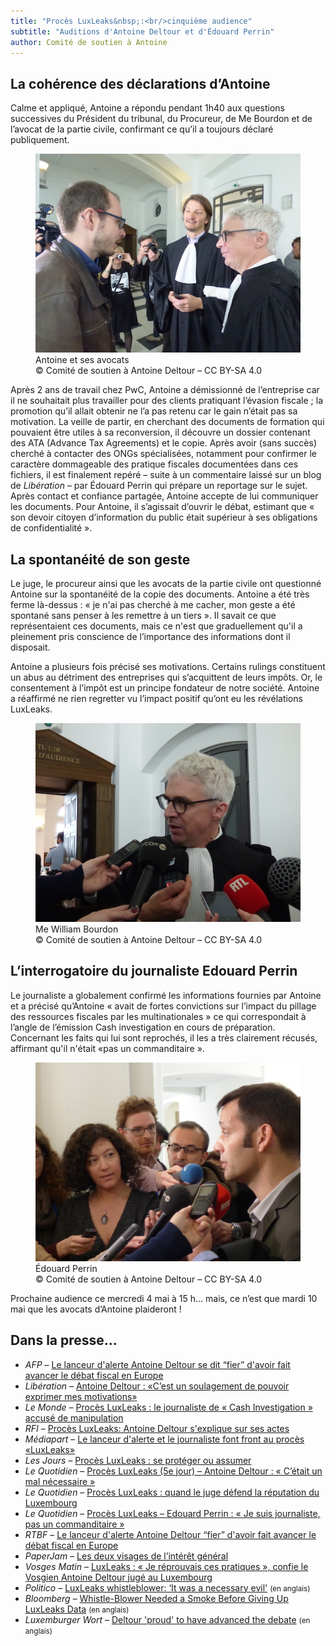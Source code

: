 ```yaml
---
title: "Procès LuxLeaks&nbsp;:<br/>cinquième audience"
subtitle: "Auditions d'Antoine Deltour et d'Édouard Perrin"
author: Comité de soutien à Antoine
---
```


## La cohérence des déclarations d’Antoine

Calme et appliqué, Antoine a répondu pendant 1h40 aux questions successives du Président du tribunal, du Procureur, de Me Bourdon et de l’avocat de la partie civile, confirmant ce qu’il a toujours déclaré publiquement.

<figure>
  <img src="/images/news/2016-05-03-avocats.jpg" alt="Antoine Deltour, Philippe Penning, et William Bourdon"/>
  <figcaption>Antoine et ses avocats<br/>&copy; Comité de soutien à Antoine Deltour – CC BY-SA 4.0</figcaption>
</figure>

Après 2 ans de travail chez PwC, Antoine a démissionné de l’entreprise car il ne souhaitait plus travailler pour des clients pratiquant l’évasion fiscale ; la promotion qu’il allait obtenir ne l’a pas retenu car le gain n’était pas sa motivation. La veille de partir, en cherchant des documents de formation qui pouvaient être utiles à sa reconversion, il découvre un dossier contenant des ATA (Advance Tax Agreements) et le copie. Après avoir (sans succès) cherché à contacter des ONGs spécialisées, notamment pour confirmer le caractère dommageable des pratique fiscales documentées dans ces fichiers, il est finalement repéré – suite à un commentaire laissé sur un blog de _Libération_ – par Édouard Perrin qui prépare un reportage sur le sujet. Après contact et confiance partagée, Antoine accepte de lui communiquer les documents. Pour Antoine, il s’agissait d’ouvrir le débat, estimant que « son devoir citoyen d’information du public était supérieur à ses obligations de confidentialité ».

## La spontanéité de son geste

Le juge, le procureur ainsi que les avocats de la partie civile ont questionné Antoine sur la spontanéité de la copie des documents. Antoine a été très ferme là-dessus : « je n'ai pas cherché à me cacher, mon geste a été spontané sans penser à les remettre à un tiers ». Il savait ce que représentaient ces documents, mais ce n'est que graduellement qu'il a pleinement pris conscience de l’importance des informations dont il disposait.

Antoine a plusieurs fois précisé ses motivations. Certains rulings constituent un abus au détriment des entreprises qui s’acquittent de leurs impôts. Or, le consentement à l’impôt est un principe fondateur de notre société. Antoine a réaffirmé ne rien regretter vu l’impact positif qu’ont eu les révélations LuxLeaks.

<figure>
  <img src="/images/news/2016-05-03-bourdon.jpg" alt="Me William Bourdon, au micro des journalistes"/>
  <figcaption>Me William Bourdon<br/>&copy; Comité de soutien à Antoine Deltour – CC BY-SA 4.0</figcaption>
</figure>

## L’interrogatoire du journaliste Edouard Perrin

Le journaliste a globalement confirmé les informations fournies par Antoine et a précisé qu’Antoine « avait de fortes convictions sur l’impact du pillage des ressources fiscales par les multinationales » ce qui correspondait à l’angle de l’émission Cash investigation en cours de préparation. Concernant les faits qui lui sont reprochés, il les a très clairement récusés, affirmant qu'il n'était «pas un commanditaire ».
 
<figure>
  <img src="/images/news/2016-05-03-perrin.jpg" alt="Édouard Perrin, interviewé à la sortie d'audience"/>
  <figcaption>Édouard Perrin<br/>&copy; Comité de soutien à Antoine Deltour – CC BY-SA 4.0</figcaption>
</figure>

Prochaine audience ce mercredi 4 mai à 15 h… mais, ce n’est que mardi 10 mai que les avocats d’Antoine plaideront !  

## Dans la presse…


- _AFP_ – [Le lanceur d'alerte Antoine Deltour se dit “fier” d'avoir fait avancer le débat fiscal en Europe](http://www.la-croix.com/Economie/Le-lanceur-alerte-Antoine-Deltour-fier-avoir-fait-avancer-debat-fiscal-Europe-2016-05-03-1300757625)
- _Libération_ – [Antoine Deltour : «C’est un soulagement de pouvoir exprimer mes motivations»](http://www.liberation.fr/france/2016/05/03/antoine-deltour-c-est-un-soulagement-de-pouvoir-exprimer-mes-motivations_1450256)
- _Le Monde_ – [Procès LuxLeaks : le journaliste de « Cash Investigation » accusé de manipulation](http://www.lemonde.fr/evasion-fiscale/article/2016/05/03/proces-luxleaks-le-journaliste-de-cash-investigation-accuse-de-manipulation_4913036_4862750.html)
- _RFI_ – [Procès LuxLeaks: Antoine Deltour s'explique sur ses actes](http://www.rfi.fr/europe/20160503-proces-luxleaks-antoine-deltour-luxembourg-lanceur-alerte)
- _Médiapart_ – [Le lanceur d'alerte et le journaliste font front au procès «LuxLeaks»](https://www.mediapart.fr/journal/economie/030516/le-lanceur-dalerte-et-le-journaliste-font-front-au-proces-luxleaks)
- _Les Jours_ – [Procès LuxLeaks : se protéger ou assumer](https://lesjours.fr/obsessions/la-grande-evasion/ep7-proces-peur)
- _Le Quotidien_ – [Procès LuxLeaks (5e jour) – Antoine Deltour : « C’était un mal nécessaire »](http://www.lequotidien.lu/affaire-luxleaks/proces-luxleaks-5e-jour-antoine-deltour-cetait-un-mal-necessaire/)
- _Le Quotidien_ – [Procès LuxLeaks : quand le juge défend la réputation du Luxembourg](http://www.lequotidien.lu/affaire-luxleaks/proces-luxleaks-quand-le-juge-defend-la-reputation-du-luxembourg/)
- _Le Quotidien_ – [Procès LuxLeaks – Edouard Perrin : « Je suis journaliste, pas un commanditaire »](http://www.lequotidien.lu/affaire-luxleaks/proces-luxleaks-edouard-perrin-je-suis-journaliste-pas-un-commanditaire/)
- _RTBF_ – [Le lanceur d'alerte Antoine Deltour “fier” d'avoir fait avancer le débat fiscal en Europe](http://www.rtbf.be/info/economie/detail_le-lanceur-d-alerte-antoine-deltour-se-dit-fier-d-avoir-fait-avancer-le-debat-fiscal-en-europe?id=9287064)
- _PaperJam_ – [Les deux visages de l’intérêt général](http://paperjam.lu/news/les-deux-visages-de-linteret-general)
- _Vosges Matin_ – [LuxLeaks : « Je réprouvais ces pratiques », confie le Vosgien Antoine Deltour jugé au Luxembourg ](http://www.vosgesmatin.fr/edition-d-epinal/2016/05/04/luxleaks-je-reprouvais-ces-pratiques-confie-le-vosgien-antoine-deltour-juge-au-luxembourg)
- _Politico_ – [LuxLeaks whistleblower: ‘It was a necessary evil'](http://www.politico.eu/article/luxleaks-whistleblower-it-was-a-necessary-evil-tax-luxembourg-antoine-deltour/) <small>(en anglais)</small>
- _Bloomberg_ – [Whistle-Blower Needed a Smoke Before Giving Up LuxLeaks Data](http://www.bloomberg.com/news/articles/2016-05-03/whistle-blower-needed-a-smoke-before-giving-up-luxleaks-tax-data) <small>(en anglais)</small>
- _Luxemburger Wort_ – [Deltour 'proud' to have advanced the debate](http://www.wort.lu/en/luxembourg/luxleaks-trial-deltour-proud-to-have-advanced-the-debate-5729b6cf1bea9dff8fa77253)  <small>(en anglais)</small>
